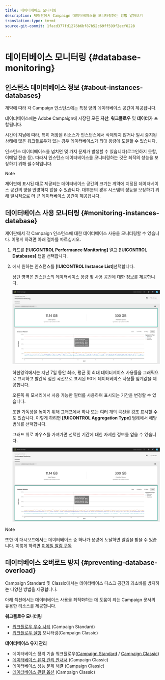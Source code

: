 ```yaml
---
title: 데이터베이스 모니터링
description: 제어판에서 Campaign 데이터베이스를 모니터링하는 방법 알아보기
translation-type: tm+mt
source-git-commit: 1facd377fd1276b6bf87b52c69ff599f2ecf0228

---
```



# 데이터베이스 모니터링 {#database-monitoring}

## 인스턴스 데이터베이스 정보 {#about-instances-databases}

계약에 따라 각 Campaign 인스턴스에는 특정 양의 데이터베이스 공간이 제공됩니다.

데이터베이스에는 Adobe Campaign에 저장된 모든 **자산**, **워크플로우** 및 **데이터가** 포함됩니다.

시간이 지남에 따라, 특히 저장된 리소스가 인스턴스에서 삭제되지 않거나 일시 중지된 상태에 많은 워크플로우가 있는 경우 데이터베이스가 최대 용량에 도달할 수 있습니다.

인스턴스 데이터베이스를 넘치면 몇 가지 문제가 발생할 수 있습니다(로그인하지 못함, 이메일 전송 등). 따라서 인스턴스 데이터베이스를 모니터링하는 것은 최적의 성능을 보장하기 위해 필수적입니다.

>[!NOTE]
>
>제어판에 표시된 대로 제공되는 데이터베이스 공간의 크기는 계약에 지정된 데이터베이스 공간의 양을 반영하지 않을 수 있습니다. 대부분의 경우 시스템의 성능을 보장하기 위해 일시적으로 더 큰 데이터베이스 공간이 제공됩니다.

## 데이터베이스 사용 모니터링 {#monitoring-instances-database}

제어판에서 각 Campaign 인스턴스에 대한 데이터베이스 사용을 모니터링할 수 있습니다. 이렇게 하려면 아래 절차를 따르십시오.

1. 카드를 **[!UICONTROL Performance Monitoring]** 열고 **[!UICONTROL Databases]** 탭을 선택합니다.

1. 에서 원하는 인스턴스를 **[!UICONTROL Instance List]**&#x200B;선택합니다.

   상단 영역은 인스턴스의 데이터베이스 용량 및 사용 공간에 대한 정보를 제공합니다.

   ![](assets/databases_dashboard.png)

   하한영역에서는 지난 7일 동안 최소, 평균 및 최대 데이터베이스 사용률을 그래픽으로 표시하고 빨간색 점선 곡선으로 표시된 90% 데이터베이스 사용률 임계값을 제공합니다.

   오른쪽 위 모서리에서 사용 가능한 필터를 사용하여 표시되는 기간을 변경할 수 있습니다.

   또한 가독성을 높이기 위해 그래프에서 하나 또는 여러 개의 곡선을 강조 표시할 수도 있습니다. 이렇게 하려면 **[!UICONTROL Aggregation Type]** 범례에서 해당 범례를 선택합니다.

   그래프 위로 마우스를 가져가면 선택한 기간에 대한 자세한 정보를 얻을 수 있습니다.

   ![](assets/databases_dashboard_detail.png)

>[!NOTE]
>
>또한 이 대시보드에서는 데이터베이스 중 하나가 용량에 도달하면 알림을 받을 수 있습니다. 이렇게 하려면 [이메일 알림 구독](../../performance-monitoring/using/email-alerting.md)

## 데이터베이스 오버로드 방지 {#preventing-database-overload}

Campaign Standard 및 Classic에서는 데이터베이스 디스크 공간의 과소비를 방지하는 다양한 방법을 제공합니다.

아래 섹션에서는 데이터베이스 사용을 최적화하는 데 도움이 되는 Campaign 문서의 유용한 리소스를 제공합니다.

**워크플로우 모니터링**

* [워크플로우 우수 사례](https://docs.adobe.com/content/help/en/campaign-standard/using/managing-processes-and-data/workflow-general-operation/best-practices-workflows.html) (Campaign Standard)
* [워크플로우 실행](https://docs.adobe.com/help/en/campaign-classic/using/automating-with-workflows/monitoring-workflows/monitoring-workflow-execution.html) 모니터링(Campaign Classic)

**데이터베이스 유지 관리**

* 데이터베이스 정리 기술 워크플로우([Campaign Standard](https://docs.adobe.com/help/en/campaign-standard/using/administrating/application-settings/technical-workflows.html#list-of-technical-workflows) / [Campaign Classic](https://docs.adobe.com/help/en/campaign-classic/using/monitoring-campaign-classic/data-processing/database-cleanup-workflow.html))
* [데이터베이스 유지 관리 안내서](https://docs.adobe.com/content/help/en/campaign-classic/using/monitoring-campaign-classic/database-maintenance/recommendations.html) (Campaign Classic)
* [데이터베이스 성능 문제 해결](https://docs.adobe.com/content/help/en/campaign-classic/using/monitoring-campaign-classic/troubleshooting/database-performances.html) (Campaign Classic)
* [데이터베이스 관련 옵션](https://docs.adobe.com/help/en/campaign-classic/using/installing-campaign-classic/appendices/configuring-campaign-options.html#database) (Campaign Classic)
